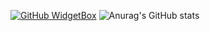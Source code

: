 [![GitHub WidgetBox](https://github-widgetbox.vercel.app/api/profile?username=ccroic&data=followers,repositories,stars,commits&theme=nautilus)](https://github.com/Jurredr/github-widgetbox)
![Anurag's GitHub stats](https://github-readme-stats.vercel.app/api?username=anuraghazra&show_icons=true&theme=tokyonight)
